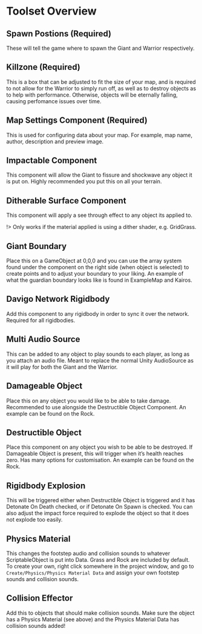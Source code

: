 # Toolset Overview

## Spawn Postions (Required)

These will tell the game where to spawn the Giant and Warrior respectively.

## Killzone (Required)

This is a box that can be adjusted to fit the size of your map, and is required to not allow for the Warrior to simply run off, as well as to destroy objects as to help with performance. Otherwise, objects will be eternally falling, causing perfomance issues over time.

## Map Settings Component (Required)

This is used for configuring data about your map. For example, map name, author, description and preview image.

## Impactable Component

This component will allow the Giant to fissure and shockwave any object it is put on. Highly recommended you put this on all your terrain.

## Ditherable Surface Component

This component will apply a see through effect to any object its applied to.

!> Only works if the material applied is using a dither shader, e.g. GridGrass.

## Giant Boundary

Place this on a GameObject at 0,0,0 and you can use the array system found under the component on the right side (when object is selected) to create points and to adjust your boundary to your liking. An example of what the guardian boundary looks like is found in ExampleMap and Kairos.

## Davigo Network Rigidbody

Add this component to any rigidbody in order to sync it over the network. Required for all rigidbodies.

## Multi Audio Source

This can be added to any object to play sounds to each player, as long as you attach an audio file. Meant to replace the normal Unity AudioSource as it will play for both the Giant and the Warrior.

## Damageable Object

Place this on any object you would like to be able to take damage. Recommended to use alongside the Destructible Object Component. An example can be found on the Rock.

## Destructible Object

Place this component on any object you wish to be able to be destroyed. If Damageable Object is present, this will trigger when it’s health reaches zero. Has many options for customisation. An example can be found on the Rock.

## Rigidbody Explosion

This will be triggered either when Destructible Object is triggered and it has Detonate On Death checked, or if Detonate On Spawn is checked. You can also adjust the impact force required to explode the object so that it does not explode too easily.

## Physics Material

This changes the footstep audio and collision sounds to whatever ScriptableObject is put into Data. Grass and Rock are included by default. To create your own, right click somewhere in the project window, and go to `Create/Physics/Physics Material Data` and assign your own footstep sounds and collision sounds.

## Collision Effector

Add this to objects that should make collision sounds. Make sure the object has a Physics Material (see above) and the Physics Material Data has collision sounds added!

